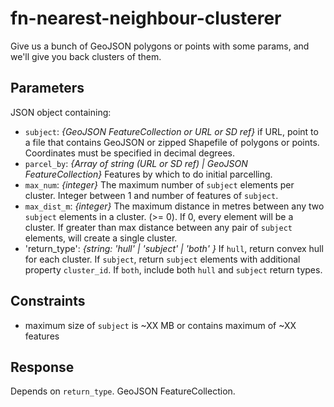 # fn-nearest-neighbour-clusterer
Give us a bunch of GeoJSON polygons or points with some params, and we'll give you back clusters of them.

## Parameters

JSON object containing:

- `subject`: _{GeoJSON FeatureCollection or URL or SD ref}_ if URL, point to a file that contains GeoJSON or zipped Shapefile of polygons or points. Coordinates must be specified in decimal degrees.
- `parcel_by`: _{Array of string (URL or SD ref) | GeoJSON FeatureCollection}_ Features by which to do initial parcelling.
- `max_num`: _{integer}_ The maximum number of `subject` elements per cluster. Integer between 1 and number of features of `subject`. 
- `max_dist_m`: _{integer}_ The maximum distance in metres between any two `subject` elements in a cluster. (>= 0). If 0, every element will be a cluster. If greater than max distance between any pair of `subject` elements, will create a single cluster.
- 'return_type': _{string: 'hull' | 'subject' | 'both' }_ If `hull`, return convex hull for each cluster. If `subject`, return `subject` elements with additional property `cluster_id`. If `both`, include both `hull` and `subject` return types.

## Constraints

- maximum size of `subject` is ~XX MB or contains maximum of ~XX features

## Response

Depends on `return_type`. GeoJSON FeatureCollection.